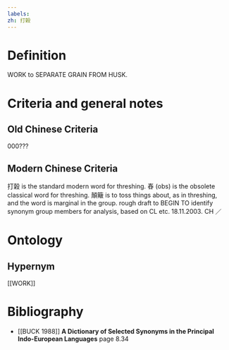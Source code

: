 ```yaml
---
labels: 
zh: 打榖
---
```


# Definition
WORK to SEPARATE GRAIN FROM HUSK.
# Criteria and general notes
## Old Chinese Criteria
000???
## Modern Chinese Criteria
打榖 is the standard modern word for threshing.
舂 (obs) is the obsolete classical word for threshing.
顛簸 is to toss things about, as in threshing, and the word is marginal in the group.
rough draft to BEGIN TO identify synonym group members for analysis, based on CL etc. 18.11.2003. CH ／
# Ontology

## Hypernym
[[WORK]]
# Bibliography
- [[BUCK 1988]]
**A Dictionary of Selected Synonyms in the Principal Indo-European Languages** page 8.34
